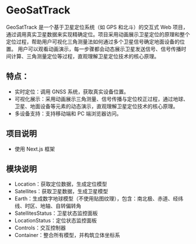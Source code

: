# GeoSatTrack
GeoSatTrack 是一个基于卫星定位系统（如 GPS 和北斗）的交互式 Web 项目，通过调用真实卫星数据来实现精确定位。项目采用动画展示卫星定位的原理和整个定位过程，帮助用户可视化三角测量法如何通过多个卫星信号确定地面设备的位置。
用户可以观看动画演示，每一步骤都会动态展示卫星发送信号、信号传播时间计算、三角测量定位等过程，直观理解卫星定位技术的核心原理。

## 特点：
- 实时定位：调用 GNSS 系统，获取真实设备位置。
- 可视化展示：采用动画展示三角测量、信号传播与定位校正过程，通过地球、卫星、地面设备等元素的动态演示，直观理解卫星定位技术的核心原理。
- 多设备支持：支持移动端和 PC 端浏览器访问。

## 项目说明
- 使用 Next.js 框架

## 模块说明
- Location：获取定位数据，生成定位模型
- Satellites：获取卫星数据，生成卫星模型
- Earth：生成数字地球模型（不使用贴图纹理），包含：南北极、赤道、经纬线、时区、地轴、自转偏转角
- SatellitesStatus：卫星状态监控面板
- LocationStatus：定位状态监控面板
- Controls：交互控制器
- Container：整合所有模型，并构筑立体坐标系

